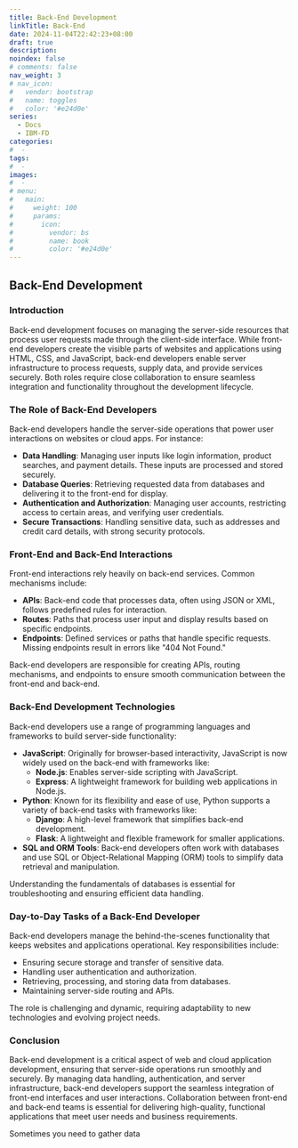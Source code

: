 ```yaml
---
title: Back-End Development
linkTitle: Back-End
date: 2024-11-04T22:42:23+08:00
draft: true
description:
noindex: false
# comments: false
nav_weight: 3
# nav_icon:
#   vendor: bootstrap
#   name: toggles
#   color: '#e24d0e'
series:
  - Docs
  - IBM-FD
categories:
#  -
tags:
#  -
images:
#  -
# menu:
#   main:
#     weight: 100
#     params:
#       icon:
#         vendor: bs
#         name: book
#         color: '#e24d0e'
---
```


## Back-End Development

### Introduction

Back-end development focuses on managing the server-side resources that process user requests made through the client-side interface. While front-end developers create the visible parts of websites and applications using HTML, CSS, and JavaScript, back-end developers enable server infrastructure to process requests, supply data, and provide services securely. Both roles require close collaboration to ensure seamless integration and functionality throughout the development lifecycle.

### The Role of Back-End Developers

Back-end developers handle the server-side operations that power user interactions on websites or cloud apps. For instance:

- **Data Handling**: Managing user inputs like login information, product searches, and payment details. These inputs are processed and stored securely.
- **Database Queries**: Retrieving requested data from databases and delivering it to the front-end for display.
- **Authentication and Authorization**: Managing user accounts, restricting access to certain areas, and verifying user credentials.
- **Secure Transactions**: Handling sensitive data, such as addresses and credit card details, with strong security protocols.

### Front-End and Back-End Interactions

Front-end interactions rely heavily on back-end services. Common mechanisms include:

- **APIs**: Back-end code that processes data, often using JSON or XML, follows predefined rules for interaction.
- **Routes**: Paths that process user input and display results based on specific endpoints.
- **Endpoints**: Defined services or paths that handle specific requests. Missing endpoints result in errors like "404 Not Found."

Back-end developers are responsible for creating APIs, routing mechanisms, and endpoints to ensure smooth communication between the front-end and back-end.

### Back-End Development Technologies

Back-end developers use a range of programming languages and frameworks to build server-side functionality:

- **JavaScript**: Originally for browser-based interactivity, JavaScript is now widely used on the back-end with frameworks like:
  - **Node.js**: Enables server-side scripting with JavaScript.
  - **Express**: A lightweight framework for building web applications in Node.js.
- **Python**: Known for its flexibility and ease of use, Python supports a variety of back-end tasks with frameworks like:
  - **Django**: A high-level framework that simplifies back-end development.
  - **Flask**: A lightweight and flexible framework for smaller applications.
- **SQL and ORM Tools**: Back-end developers often work with databases and use SQL or Object-Relational Mapping (ORM) tools to simplify data retrieval and manipulation.

Understanding the fundamentals of databases is essential for troubleshooting and ensuring efficient data handling.

### Day-to-Day Tasks of a Back-End Developer

Back-end developers manage the behind-the-scenes functionality that keeps websites and applications operational. Key responsibilities include:

- Ensuring secure storage and transfer of sensitive data.
- Handling user authentication and authorization.
- Retrieving, processing, and storing data from databases.
- Maintaining server-side routing and APIs.

The role is challenging and dynamic, requiring adaptability to new technologies and evolving project needs.

### Conclusion

Back-end development is a critical aspect of web and cloud application development, ensuring that server-side operations run smoothly and securely. By managing data handling, authentication, and server infrastructure, back-end developers support the seamless integration of front-end interfaces and user interactions. Collaboration between front-end and back-end teams is essential for delivering high-quality, functional applications that meet user needs and business requirements.

Sometimes you need to gather data
